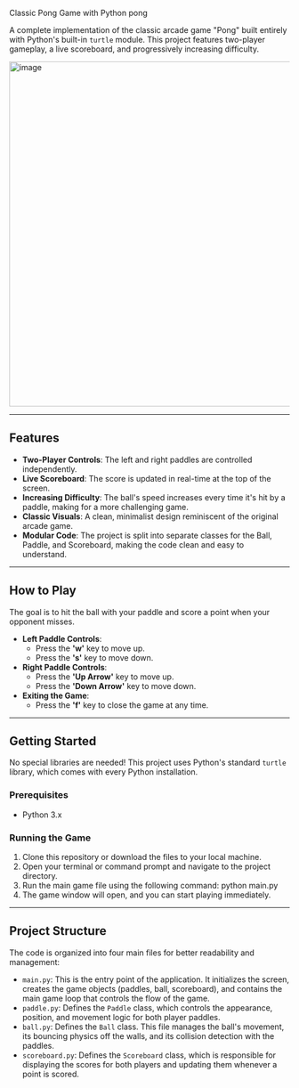 Classic Pong Game with Python  pong

A complete implementation of the classic arcade game "Pong" built entirely with Python's built-in `turtle` module. This project features two-player gameplay, a live scoreboard, and progressively increasing difficulty.

<img width="797" height="620" alt="image" src="https://github.com/user-attachments/assets/73472786-f0a1-47da-aeb3-e27590d36a08" />


-----

## Features

  - **Two-Player Controls**: The left and right paddles are controlled independently.
  - **Live Scoreboard**: The score is updated in real-time at the top of the screen.
  - **Increasing Difficulty**: The ball's speed increases every time it's hit by a paddle, making for a more challenging game.
  - **Classic Visuals**: A clean, minimalist design reminiscent of the original arcade game.
  - **Modular Code**: The project is split into separate classes for the Ball, Paddle, and Scoreboard, making the code clean and easy to understand.

-----

## How to Play

The goal is to hit the ball with your paddle and score a point when your opponent misses.

  - **Left Paddle Controls**:
      - Press the **'w'** key to move up.
      - Press the **'s'** key to move down.
  - **Right Paddle Controls**:
      - Press the **'Up Arrow'** key to move up.
      - Press the **'Down Arrow'** key to move down.
  - **Exiting the Game**:
      - Press the **'f'** key to close the game at any time.

-----

## Getting Started

No special libraries are needed\! This project uses Python's standard `turtle` library, which comes with every Python installation.

### Prerequisites

  - Python 3.x

### Running the Game

1.  Clone this repository or download the files to your local machine.
2.  Open your terminal or command prompt and navigate to the project directory.
3.  Run the main game file using the following command:
    python main.py
4.  The game window will open, and you can start playing immediately.

-----

## Project Structure

The code is organized into four main files for better readability and management:

  - `main.py`: This is the entry point of the application. It initializes the screen, creates the game objects (paddles, ball, scoreboard), and contains the main game loop that controls the flow of the game.
  - `paddle.py`: Defines the `Paddle` class, which controls the appearance, position, and movement logic for both player paddles.
  - `ball.py`: Defines the `Ball` class. This file manages the ball's movement, its bouncing physics off the walls, and its collision detection with the paddles.
  - `scoreboard.py`: Defines the `Scoreboard` class, which is responsible for displaying the scores for both players and updating them whenever a point is scored.
